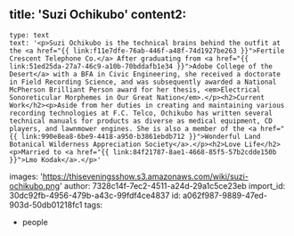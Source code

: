 title: 'Suzi Ochikubo'
content2:
  -
    type: text
    text: '<p>Suzi Ochikubo is the technical brains behind the outfit at the <a href="{{ link:f11e7dfe-76ab-446f-a48f-74d1927be263 }}">Fertile Crescent Telephone Co.</a> After graduating from <a href="{{ link:51ed25da-27a7-46c9-a10b-70bddafb1e34 }}">Adobe College of the Desert</a> with a BFA in Civic Engineering, she received a doctorate in Field Recording Science, and was subsequently awarded a National McPherson Brilliant Person award for her thesis, <em>Electrical Sonoreticular Morphemes in Our Great Nation</em>.</p><h2>Current Work</h2><p>Aside from her duties in creating and maintaining various recording technologies at F.C. Telco, Ochikubo has written several technical manuals for products as diverse as medical equipment, CD players, and lawnmower engines. She is also a member of the <a href="{{ link:990e8ea8-6be9-4418-a950-b3861ebdb712 }}">Wonderful Land Botanical Wilderness Appreciation Society</a>.</p><h2>Love Life</h2><p>Married to <a href="{{ link:84f21787-8ae1-4668-85f5-57b2cdde150b }}">Lmo Kodak</a>.</p>'
images: 'https://thiseveningsshow.s3.amazonaws.com/wiki/suzi-ochikubo.png'
author: 7328c14f-7ec2-4511-a24d-29a1c5ce23eb
import_id: 30dc92fb-4956-479b-a43c-99fdf4ce4837
id: a062f987-9889-47ed-903d-50db01218fc1
tags:
  - people
